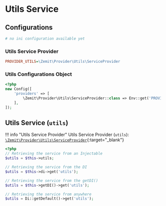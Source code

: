 # Utils Service


## Configurations

```ini
# no ini configuration available yet
```

### Utils Service Provider

```ini
PROVIDER_UTILS=\Zemit\Provider\Utils\ServiceProvider
```

### Utils Configurations Object

```php
<?php
new Config([
    'providers' => [
        \Zemit\Provider\Utils\ServiceProvider::class => Env::get('PROVIDER_UTILS', \Zemit\Provider\Utils\ServiceProvider::class),
    ],
]);
```

## Utils Service (`utils`)

!!! info "Utils Service Provider"
    Utils Service Provider (`utils`):
    [`\Zemit\Provider\Utils\ServiceProvider`](https://github.com/zemit-cms/core/blob/master/src/Provider/Utils/ServiceProvider.php){:target="_blank"}

```php
<?php
// Retrieving the service from an Injectable
$utils = $this->utils;

// Retrieving the service from the DI
$utils = $this->di->get('utils');

// Retrieving the service from the getDI()
$utils = $this->getDI()->get('utils');

// Retrieving the service from anywhere
$utils = Di::getDefault()->get('utils');
```
